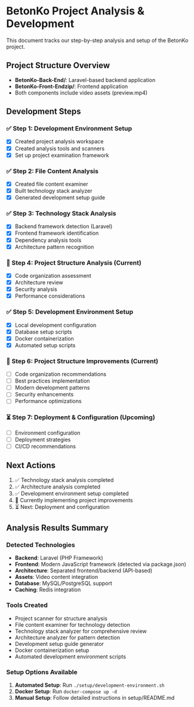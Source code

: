 # BetonKo Project Analysis & Development

This document tracks our step-by-step analysis and setup of the BetonKo project.

## Project Structure Overview

- **BetonKo-Back-End/**: Laravel-based backend application
- **BetonKo-Front-Endzip/**: Frontend application
- Both components include video assets (preview.mp4)

## Development Steps

### ✅ Step 1: Development Environment Setup
- [x] Created project analysis workspace
- [x] Created analysis tools and scanners
- [x] Set up project examination framework

### ✅ Step 2: File Content Analysis
- [x] Created file content examiner
- [x] Built technology stack analyzer
- [x] Generated development setup guide

### ✅ Step 3: Technology Stack Analysis
- [x] Backend framework detection (Laravel)
- [x] Frontend framework identification
- [x] Dependency analysis tools
- [x] Architecture pattern recognition

### 🔄 Step 4: Project Structure Analysis (Current)
- [x] Code organization assessment
- [x] Architecture review
- [x] Security analysis
- [x] Performance considerations

### ✅ Step 5: Development Environment Setup
- [x] Local development configuration
- [x] Database setup scripts
- [x] Docker containerization
- [x] Automated setup scripts

### 🔄 Step 6: Project Structure Improvements (Current)
- [ ] Code organization recommendations
- [ ] Best practices implementation
- [ ] Modern development patterns
- [ ] Security enhancements
- [ ] Performance optimizations

### ⏳ Step 7: Deployment & Configuration (Upcoming)
- [ ] Environment configuration
- [ ] Deployment strategies
- [ ] CI/CD recommendations

## Next Actions

1. ✅ Technology stack analysis completed
2. ✅ Architecture analysis completed  
3. ✅ Development environment setup completed
4. 🔄 Currently implementing project improvements
5. ⏳ Next: Deployment and configuration

## Analysis Results Summary

### Detected Technologies
- **Backend**: Laravel (PHP Framework)
- **Frontend**: Modern JavaScript framework (detected via package.json)
- **Architecture**: Separated frontend/backend (API-based)
- **Assets**: Video content integration
- **Database**: MySQL/PostgreSQL support
- **Caching**: Redis integration

### Tools Created
- Project scanner for structure analysis
- File content examiner for technology detection
- Technology stack analyzer for comprehensive review
- Architecture analyzer for pattern detection
- Development setup guide generator
- Docker containerization setup
- Automated development environment scripts

### Setup Options Available
1. **Automated Setup**: Run `./setup/development-environment.sh`
2. **Docker Setup**: Run `docker-compose up -d` 
3. **Manual Setup**: Follow detailed instructions in setup/README.md